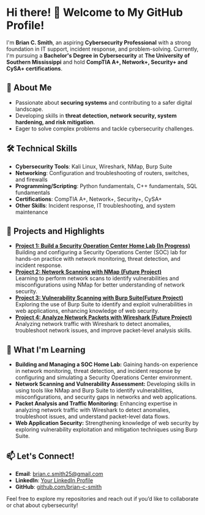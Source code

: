 # Hi there! 👋 Welcome to My GitHub Profile!

I'm **Brian C. Smith**, an aspiring **Cybersecurity Professional** with a strong foundation in IT support, incident response, and problem-solving. Currently, I'm pursuing a **Bachelor's Degree in Cybersecurity** at **The University of Southern Mississippi** and hold **CompTIA A+, Network+, Security+ and CySA+ certifications**.  

## 🔐 About Me
- Passionate about **securing systems** and contributing to a safer digital landscape.  
- Developing skills in **threat detection, network security, system hardening, and risk mitigation**.  
- Eager to solve complex problems and tackle cybersecurity challenges.  

## 🛠️ Technical Skills
- **Cybersecurity Tools**: Kali Linux, Wireshark, NMap, Burp Suite 
- **Networking**: Configuration and troubleshooting of routers, switches, and firewalls
- **Programming/Scripting**: Python fundamentals, C++ fundamentals, SQL fundamentals  
- **Certifications**: CompTIA A+, Network+, Security+, CySA+  
- **Other Skills**: Incident response, IT troubleshooting, and system maintenance  

## 📂 Projects and Highlights
- [**Project 1: Build a Security Operation Center Home Lab (In Progress)**](#)  
  Building and configuring a Security Operations Center (SOC) lab for hands-on practice with network monitoring, threat detection, and incident response.  
- [**Project 2: Network Scanning with NMap (Future Project)**](#)  
  Learning to perform network scans to identify vulnerabilities and misconfigurations using NMap for better understanding of network security.
- [**Project 3: Vulnerability Scanning with Burp Suite(Future Project)**](#)  
  Exploring the use of Burp Suite to identify and exploit vulnerabilities in web applications, enhancing knowledge of web security.
- [**Project 4: Analyze Network Packets with Wireshark (Future Project)**](#)    
  Analyzing network traffic with Wireshark to detect anomalies, troubleshoot network issues, and improve packet-level analysis skills.
  
## 🌱 What I'm Learning
- **Building and Managing a SOC Home Lab:** Gaining hands-on experience in network monitoring, threat detection, and incident response by configuring and simulating a Security Operations Center environment.
- **Network Scanning and Vulnerability Assessment:** Developing skills in using tools like NMap and Burp Suite to identify vulnerabilities, misconfigurations, and security gaps in networks and web applications.
- **Packet Analysis and Traffic Monitoring:** Enhancing expertise in analyzing network traffic with Wireshark to detect anomalies, troubleshoot issues, and understand packet-level data flows.
- **Web Application Security:** Strengthening knowledge of web security by exploring vulnerability exploitation and mitigation techniques using Burp Suite.

## 📫 Let's Connect!
- **Email**: brian.c.smith25@gmail.com  
- **LinkedIn**: [Your LinkedIn Profile](https://www.linkedin.com/in/brian-smith-853a17223)  
- **GitHub**: [github.com/brian-c-smith](https://github.com/brismit25)  

Feel free to explore my repositories and reach out if you’d like to collaborate or chat about cybersecurity!
